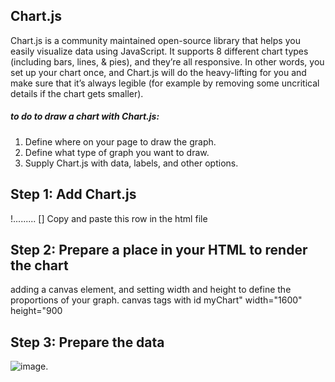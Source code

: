 ## Chart.js
Chart.js is a community maintained open-source library that helps you easily visualize data using JavaScript.
It supports 8 different chart types (including bars, lines, & pies), and they’re all responsive. In other words, you set up your chart once, and Chart.js will do the heavy-lifting for you and make sure that it’s always legible (for example by removing some uncritical details if the chart gets smaller).
##### to do to draw a chart with Chart.js:
1. Define where on your page to draw the graph.
2. Define what type of graph you want to draw.
3. Supply Chart.js with data, labels, and other options.
## Step 1: Add Chart.js
!.........  [<script src="https://cdnjs.cloudflare.com/ajax/libs/Chart.js/2.5.0/Chart.min.js"></script>]
Copy and paste this row in the html file

## Step 2: Prepare a place in your HTML to render the chart
 adding a canvas element, and setting width and height to define the proportions of your graph.
canvas tags with id myChart" width="1600" height="900
 ## Step 3: Prepare the data

 ![image](https://cms-assets.tutsplus.com/uploads/users/48/posts/28129/image/JS-code%20(1).png).
 
